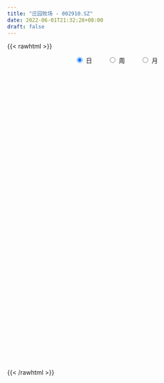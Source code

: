 ```yaml
---
title: "庄园牧场 - 002910.SZ"
date: 2022-06-01T21:32:28+08:00
draft: false
---
```

{{< rawhtml >}}
    <div style="text-align: center">
        <label style="padding: 1rem;"><input style="margin-right: .5rem" type="radio" name="period" value="D" checked onclick="period_change(this)">日</label>
        <label style="padding: 1rem;"><input style="margin-right: .5rem" type="radio" name="period" value="W" onclick="period_change(this)">周</label>
        <label style="padding: 1rem;"><input style="margin-right: .5rem" type="radio" name="period" value="M" onclick="period_change(this)">月</label>
    </div>
    <div id="chart" style="height: 700px;"></div> 
    <script type="text/javascript">
        const D_v = [38041.0,37327.75,35595.81,31593.2,28244.2,28451.12,25767.81,68598.36,44623.3,31389.25,30550.6,36767.31,24520.8,150525.5,170368.78,75779.17,54426.62,38337.32,44141.68,29987.97,58115.32,100731.77,120504.78,166791.04,83381.45,49603.5,92775.17,61422.07,46057.0,80135.83,86948.69,111717.32,87131.24,71401.98,58776.6,68389.81,41845.07,43469.4,74019.67,32421.93,46151.76,32911.2,30762.58,31801.31,47316.56,26805.96,36926.76,34881.87,24875.6,26050.76,23920.06,44851.53,32023.15,24340.39,21337.0,31298.0,36259.65,31699.95,26822.0,29521.4,36611.88,34557.06,18117.2,20644.0,19529.0,22593.0,27613.0,22791.5,24602.5,26924.38,28451.02,33647.2,34922.0,22402.2,31383.0,28730.33,26951.96,32926.33,32457.0,29298.0,24839.4,29282.4,16617.64,72159.05,35961.25,26833.35,32636.06,76691.38,100125.75,57716.75,54930.25,44968.39,79642.07,80688.2,66723.86,75084.09,65387.89,91290.59,66716.11,49308.16,42243.0,37545.81,72826.0,91072.88,63639.67,77914.0,36701.07,109145.72,150496.96,99963.57,68599.24,101334.51,108577.45,64275.11,75921.78,49715.56,55506.11,47620.16,53624.06,73812.09,43434.08,33797.17,50795.01,40184.17,37867.42,34054.67,28101.42,41292.5,29375.0,38975.92,29945.92,33255.0,26189.0,40887.0,27633.4,32041.0,56119.0,45087.19,29573.92,44352.48,30785.93,26392.53,127021.57,143937.7,90869.45,50866.67,60534.47,86512.17,56875.27,43332.05,43364.0,27192.15,44250.0,65633.0,59304.24,50565.9,52037.68,33427.17,49999.78,63241.5,38962.0,47682.0,36716.24,60067.78,39061.5,33309.0,27165.0,25265.0,39941.0,22324.23,26613.0,37114.8,31266.0,24733.0,18729.0,22731.0,27148.53,53801.91,28907.0,22436.78,25269.34,19812.0,30980.0,40761.0,34964.0,53308.78,29130.0,24323.52,58018.0,36260.0,26412.0,23995.0,23120.0,39041.0,52273.74,54593.0,96159.4,152444.05,230434.06,215367.03,180384.34,166422.25,145468.21,210531.78,221230.38,144556.05,97320.92,324072.35,272132.01,207082.66,143773.0,140672.85,108049.5,80872.8,96463.3,73258.0,62983.0,67883.0,67483.85,72866.0,94660.31,108275.5,110636.0,102646.0,88980.35,82095.39,78785.13,66712.43,54011.06,66650.66,67532.88,61546.62,40969.29,50779.16,54053.26,33024.0,37390.0,62139.41,45320.41,43479.41,36189.18,52467.73,103871.0,104109.0,63339.0,39056.0,46926.0,36073.0,67499.44,47581.59]
const D_histogram = [0.0,0.0044544729,0.0089173167,0.0118483981,0.0072761224,0.0045929932,-0.0037830494,0.0051037704,0.0071342631,0.0053764356,0.0013304383,-0.0084015287,-0.0128845039,0.049876887,0.0596632622,0.0547103114,0.0393712477,0.0163349672,-0.0103617922,-0.0245535816,-0.0237385757,0.0438211873,0.0597632009,0.1060767003,0.1082449494,0.095127823,0.0862707258,0.0746205813,0.0374544135,0.0313858207,0.0367716437,0.0464244041,0.0383945888,0.0113315719,-0.0128920435,-0.0181078627,-0.0308404553,-0.0469148657,-0.0998019796,-0.1269033107,-0.1596941594,-0.1627613241,-0.1530355106,-0.1488285328,-0.1587918382,-0.1614682606,-0.1718007084,-0.1605225807,-0.1397537774,-0.1246237044,-0.0963508822,-0.0579120612,-0.0334532542,-0.0246999814,-0.0179096653,0.0038958516,0.0269534653,0.0380576841,0.0454617588,0.0551475539,0.0649982545,0.0481735925,0.038324814,0.0307373805,0.025526798,0.0347589521,0.0473876967,0.0511836516,0.0561157711,0.0562936816,0.0514395849,0.0480359787,0.053906747,0.0536727143,0.0546076613,0.0541872986,0.0515396332,0.055175383,0.0598804013,0.0501944293,0.0459217008,0.0234632014,0.0117898765,0.0253304993,0.0290182921,0.0218038266,0.0259534816,0.0350347323,0.0568619324,0.044560924,0.033748474,0.0364842665,0.056419738,0.0719221068,0.0804784247,0.0802200697,0.0800111438,0.0490293112,0.0379244096,0.0250956205,0.0028671675,-0.0234559187,-0.0317667821,-0.0193453881,-0.0347416029,-0.089661437,-0.1267036132,-0.0813867477,-0.0357785197,0.0038739568,0.0319624158,0.0748700162,0.0984807939,0.0925801074,0.1001893537,0.0901120575,0.0769301838,0.0667853336,0.0748780394,0.0350945461,0.0036847759,-0.0297728261,-0.0499286755,-0.059938667,-0.0661189618,-0.08218773,-0.094490255,-0.1131445401,-0.1300769812,-0.1319825728,-0.1247070937,-0.1302813797,-0.1209843164,-0.125552158,-0.1185011651,-0.1010763652,-0.071450761,-0.0438643978,-0.0303895176,-0.0078894307,0.0012370248,0.0136252602,0.0554572215,0.0834303391,0.0812769745,0.0722939068,0.0650798382,0.0751588032,0.0858043988,0.0800971064,0.0553222958,0.040828809,0.0436569985,0.063476084,0.0748921639,0.0821867886,0.0582486763,0.0458509064,0.0361263945,0.0514792235,0.0458900001,0.0222576945,0.0140315148,-0.0351932855,-0.0525713779,-0.0763993572,-0.0830632931,-0.0899176662,-0.1295123286,-0.1413084497,-0.164734843,-0.1434313969,-0.101263773,-0.0582094088,-0.0250198593,-0.0028870932,-0.0016016936,0.0305874365,0.0420987055,0.0469700436,0.0396590642,0.042236076,0.0539702165,0.0585803797,0.0685610092,0.0486812689,0.0397347505,0.0258940352,0.0428374529,0.0532010426,0.0549469314,0.0472455947,0.0307280716,0.0113951038,0.0014957905,0.0069593111,0.0855673537,0.2133632966,0.188028761,0.1410048442,0.1035899654,0.0822193889,0.0622653071,0.1257897772,0.1103849006,0.0454264215,0.080345727,0.0865081115,0.1022057754,0.0787899345,0.0223337758,-0.035968376,-0.0552750412,-0.0936743853,-0.1520250169,-0.174803032,-0.1679487578,-0.1737687172,-0.1472645432,-0.1321864542,-0.0839158477,-0.0439833968,-0.0329682241,-0.0705744353,-0.1218452923,-0.2259405426,-0.3233499282,-0.3507367985,-0.3600796197,-0.330637078,-0.3032015256,-0.2950018439,-0.2526675872,-0.1956872046,-0.1397260287,-0.0927623749,-0.0479450922,0.000944887,0.0198282044,0.0431195525,0.0589200468,0.0882081395,0.1318717428,0.1302638494,0.1409113545,0.1379393282,0.1358449,0.1296334721,0.1425697468,0.1403391021]
const D_fast = [0.0,0.0055680912,0.0122602641,0.018153445,0.0154002,0.0138653191,0.0045435141,0.0147062765,0.018520335,0.0181066164,0.0143932287,0.0025608796,-0.0051432217,0.070087391,0.0947895817,0.1035142088,0.098017957,0.0790654183,0.0497782109,0.029448026,0.024328388,0.1028434478,0.1337262616,0.2065589362,0.2357884226,0.2464532519,0.2591638361,0.266168837,0.2383662726,0.240144135,0.254722869,0.2759817304,0.2775505622,0.2533204383,0.225873812,0.2161310271,0.1956883208,0.1678851939,0.0900475851,0.0312204263,-0.0414939623,-0.085251458,-0.1137845221,-0.1467846774,-0.1964459425,-0.2394894299,-0.2927720548,-0.3216245723,-0.3357942133,-0.3518200664,-0.3476349648,-0.3236741591,-0.3075786657,-0.3050003883,-0.3026874885,-0.2799080087,-0.2501120287,-0.2294933888,-0.2107238745,-0.1872511909,-0.1611509266,-0.1659321905,-0.1661997655,-0.1661028539,-0.1649317369,-0.1470098447,-0.122534176,-0.1059423082,-0.0869812459,-0.072729915,-0.0647241155,-0.0561187271,-0.036771272,-0.0235871261,-0.0090002638,0.0041261982,0.0143634411,0.0317930366,0.0514681552,0.0543307905,0.0615384873,0.0449457883,0.0362199325,0.0560931801,0.0670355459,0.0652720371,0.0759100625,0.0937499963,0.1297926794,0.1286319021,0.1262565705,0.1381134296,0.1721538357,0.2056367312,0.2343126553,0.2541093176,0.2739031777,0.2551786729,0.2535548737,0.2469999897,0.2254883286,0.1933012627,0.1770487039,0.1846337508,0.1605521352,0.083216942,0.0144988624,0.039469041,0.0761326391,0.1167536048,0.1528326678,0.2144577722,0.2626887484,0.2799330887,0.3125896734,0.3250403917,0.3310910639,0.3376425471,0.3644547627,0.3334449059,0.3029563297,0.2620555212,0.2294175029,0.2044228447,0.1817128094,0.1450971087,0.10917202,0.0622315999,0.0127799134,-0.0221213214,-0.0460226157,-0.0841672466,-0.1051162624,-0.1410721435,-0.1636464419,-0.1714907333,-0.1597278194,-0.1431075556,-0.1372300548,-0.1167023256,-0.1072666138,-0.0914720635,-0.0357757968,0.0130549056,0.0312207846,0.0403111937,0.0493670846,0.0782357503,0.1103324457,0.1246494299,0.1137051932,0.1094189087,0.1231613478,0.1588494543,0.1889885752,0.2168298971,0.2074539538,0.2065189105,0.2058259972,0.2340486321,0.2399319087,0.2218640267,0.2171457257,0.1591226041,0.1286016672,0.0856738486,0.0582440894,0.0289102997,-0.0430624448,-0.0901856784,-0.1547957824,-0.1693501855,-0.1524985049,-0.1239964929,-0.0970619081,-0.0756509154,-0.0747659392,-0.03492995,-0.0128940045,0.0037198445,0.0063236311,0.0194596619,0.0446863565,0.0639416146,0.0910624964,0.0833530734,0.0843402425,0.0769730361,0.104625817,0.1282896673,0.1437722889,0.147882351,0.1390468458,0.122562654,0.1130372882,0.1202406366,0.2202405177,0.4013772847,0.4230499394,0.4112772336,0.3997598461,0.3989441169,0.3945563619,0.4895282763,0.5017196248,0.4481177511,0.5031234883,0.5309129007,0.5721620085,0.5684436512,0.5175709365,0.4502766907,0.4171512651,0.3553333247,0.2589764389,0.1924976659,0.1573647506,0.1081026118,0.09779065,0.0798221255,0.1071137701,0.1360503718,0.1388234885,0.0835736684,0.0018414884,-0.1587388976,-0.3369857652,-0.4520568352,-0.5514195613,-0.6046362891,-0.6530011182,-0.7185518974,-0.7393845375,-0.731325956,-0.7102962873,-0.6865232273,-0.6536922176,-0.6045660166,-0.5807256481,-0.5466544119,-0.5161239059,-0.4647837783,-0.3881522393,-0.3571941703,-0.3113188267,-0.2798060209,-0.2479392241,-0.2217422839,-0.1731635726,-0.1403094418]
const D_slow = [0.0,0.0011136182,0.0033429474,0.0063050469,0.0081240775,0.0092723258,0.0083265635,0.0096025061,0.0113860719,0.0127301808,0.0130627904,0.0109624082,0.0077412822,0.020210504,0.0351263195,0.0488038974,0.0586467093,0.0627304511,0.0601400031,0.0540016076,0.0480669637,0.0590222605,0.0739630608,0.1004822358,0.1275434732,0.1513254289,0.1728931104,0.1915482557,0.2009118591,0.2087583143,0.2179512252,0.2295573262,0.2391559734,0.2419888664,0.2387658555,0.2342388898,0.226528776,0.2148000596,0.1898495647,0.158123737,0.1182001972,0.0775098661,0.0392509885,0.0020438553,-0.0376541042,-0.0780211694,-0.1209713465,-0.1611019916,-0.196040436,-0.2271963621,-0.2512840826,-0.2657620979,-0.2741254115,-0.2803004068,-0.2847778232,-0.2838038603,-0.277065494,-0.2675510729,-0.2561856332,-0.2423987448,-0.2261491811,-0.214105783,-0.2045245795,-0.1968402344,-0.1904585349,-0.1817687968,-0.1699218727,-0.1571259598,-0.143097017,-0.1290235966,-0.1161637004,-0.1041547057,-0.090678019,-0.0772598404,-0.0636079251,-0.0500611004,-0.0371761921,-0.0233823464,-0.008412246,0.0041363613,0.0156167865,0.0214825868,0.024430056,0.0307626808,0.0380172538,0.0434682105,0.0499565809,0.058715264,0.072930747,0.0840709781,0.0925080966,0.1016291632,0.1157340977,0.1337146244,0.1538342306,0.173889248,0.1938920339,0.2061493617,0.2156304641,0.2219043692,0.2226211611,0.2167571814,0.2088154859,0.2039791389,0.1952937382,0.1728783789,0.1412024756,0.1208557887,0.1119111588,0.112879648,0.1208702519,0.139587756,0.1642079545,0.1873529813,0.2124003198,0.2349283341,0.2541608801,0.2708572135,0.2895767233,0.2983503599,0.2992715538,0.2918283473,0.2793461784,0.2643615117,0.2478317712,0.2272848387,0.203662275,0.1753761399,0.1428568946,0.1098612514,0.078684478,0.0461141331,0.015868054,-0.0155199855,-0.0451452768,-0.0704143681,-0.0882770583,-0.0992431578,-0.1068405372,-0.1088128949,-0.1085036387,-0.1050973236,-0.0912330182,-0.0703754335,-0.0500561899,-0.0319827132,-0.0157127536,0.0030769472,0.0245280469,0.0445523235,0.0583828974,0.0685900997,0.0795043493,0.0953733703,0.1140964113,0.1346431084,0.1492052775,0.1606680041,0.1696996027,0.1825694086,0.1940419086,0.1996063322,0.2031142109,0.1943158896,0.1811730451,0.1620732058,0.1413073825,0.118827966,0.0864498838,0.0511227714,0.0099390606,-0.0259187886,-0.0512347319,-0.0657870841,-0.0720420489,-0.0727638222,-0.0731642456,-0.0655173865,-0.0549927101,-0.0432501992,-0.0333354331,-0.0227764141,-0.00928386,0.0053612349,0.0225014872,0.0346718044,0.0446054921,0.0510790009,0.0617883641,0.0750886247,0.0888253576,0.1006367563,0.1083187742,0.1111675501,0.1115414977,0.1132813255,0.134673164,0.1880139881,0.2350211784,0.2702723894,0.2961698808,0.316724728,0.3322910548,0.3637384991,0.3913347242,0.4026913296,0.4227777613,0.4444047892,0.4699562331,0.4896537167,0.4952371607,0.4862450667,0.4724263064,0.44900771,0.4110014558,0.3673006978,0.3253135084,0.2818713291,0.2450551933,0.2120085797,0.1910296178,0.1800337686,0.1717917126,0.1541481037,0.1236867807,0.067201645,-0.013635837,-0.1013200367,-0.1913399416,-0.2739992111,-0.3497995925,-0.4235500535,-0.4867169503,-0.5356387514,-0.5705702586,-0.5937608523,-0.6057471254,-0.6055109036,-0.6005538525,-0.5897739644,-0.5750439527,-0.5529919178,-0.5200239821,-0.4874580197,-0.4522301811,-0.4177453491,-0.3837841241,-0.3513757561,-0.3157333194,-0.2806485438]
const D_data = [['2021-05-21', 10.1599, 10.2498, 10.0901, 10.4194],['2021-05-24', 10.1799, 10.3196, 10.1799, 10.3995],['2021-05-25', 10.3595, 10.3496, 10.2398, 10.4294],['2021-05-26', 10.2997, 10.3595, 10.2897, 10.4194],['2021-05-27', 10.2797, 10.2697, 10.2398, 10.3695],['2021-05-28', 10.2498, 10.2797, 10.1599, 10.3496],['2021-05-31', 10.2797, 10.1799, 10.11, 10.2797],['2021-06-01', 10.4194, 10.3995, 10.2997, 10.7588],['2021-06-02', 10.3396, 10.3496, 10.2997, 10.619],['2021-06-03', 10.2997, 10.3096, 10.2797, 10.4893],['2021-06-04', 10.3096, 10.2697, 10.2298, 10.4593],['2021-06-07', 10.2697, 10.1599, 10.0302, 10.3096],['2021-06-08', 10.14, 10.1799, 10.0601, 10.2597],['2021-06-09', 10.1899, 11.1979, 10.0901, 11.1979],['2021-06-10', 10.9783, 10.7787, 10.659, 11.148],['2021-06-11', 10.8087, 10.659, 10.629, 10.8785],['2021-06-15', 10.639, 10.5192, 10.4094, 10.6689],['2021-06-16', 10.5292, 10.3496, 10.2997, 10.5891],['2021-06-17', 10.2997, 10.1799, 10.0901, 10.4194],['2021-06-18', 10.14, 10.2198, 10.0202, 10.2398],['2021-06-21', 10.2298, 10.3595, 10.2298, 10.5492],['2021-06-22', 10.4693, 11.3975, 10.4294, 11.3975],['2021-06-23', 11.3576, 11.0282, 10.8985, 11.3576],['2021-06-24', 10.9284, 11.657, 10.8486, 11.9564],['2021-06-25', 11.3276, 11.3376, 11.158, 11.5073],['2021-06-28', 11.3376, 11.2179, 10.9983, 11.3376],['2021-06-29', 11.2578, 11.3077, 11.148, 11.9364],['2021-06-30', 11.3875, 11.3077, 11.128, 11.5771],['2021-07-01', 11.3576, 10.9284, 10.8785, 11.3576],['2021-07-02', 10.9983, 11.2578, 10.8785, 11.5272],['2021-07-05', 11.128, 11.4574, 11.1081, 11.6071],['2021-07-06', 11.4274, 11.6171, 11.0781, 11.8167],['2021-07-07', 11.3576, 11.4674, 11.2678, 11.8466],['2021-07-08', 11.3775, 11.1879, 11.0282, 11.3775],['2021-07-09', 11.1779, 11.118, 10.8685, 11.1979],['2021-07-12', 11.2478, 11.2977, 11.148, 11.5272],['2021-07-13', 11.2179, 11.168, 11.0582, 11.2877],['2021-07-14', 11.158, 11.0482, 10.9284, 11.158],['2021-07-15', 10.9085, 10.3695, 10.3196, 10.9085],['2021-07-16', 10.2897, 10.4094, 10.2098, 10.4693],['2021-07-19', 10.4294, 10.0801, 10.0302, 10.4593],['2021-07-20', 10.0801, 10.2398, 9.9603, 10.2398],['2021-07-21', 10.3196, 10.2997, 10.2098, 10.4194],['2021-07-22', 10.2398, 10.15, 10.11, 10.2797],['2021-07-23', 10.15, 9.8306, 9.7907, 10.2498],['2021-07-26', 9.8206, 9.7507, 9.6909, 9.9005],['2021-07-27', 9.7707, 9.4713, 9.4314, 9.8306],['2021-07-28', 9.4813, 9.5911, 9.2817, 9.7308],['2021-07-29', 9.5911, 9.6509, 9.5711, 9.7208],['2021-07-30', 9.6609, 9.5412, 9.4014, 9.6909],['2021-08-02', 9.4913, 9.7008, 9.4314, 9.7208],['2021-08-03', 9.6509, 9.9104, 9.631, 9.9504],['2021-08-04', 9.8406, 9.8306, 9.7707, 9.9304],['2021-08-05', 9.8106, 9.6609, 9.6609, 9.8206],['2021-08-06', 9.6509, 9.621, 9.4913, 9.6609],['2021-08-09', 9.611, 9.8406, 9.5811, 9.9005],['2021-08-10', 9.8406, 9.9504, 9.7408, 10.0202],['2021-08-11', 9.8605, 9.8805, 9.8506, 10.0302],['2021-08-12', 9.9005, 9.8805, 9.8406, 9.9504],['2021-08-13', 9.9304, 9.9603, 9.8206, 9.9803],['2021-08-16', 9.9603, 10.0302, 9.9304, 10.1799],['2021-08-17', 10.0402, 9.6909, 9.6509, 10.0402],['2021-08-18', 9.6709, 9.7108, 9.6509, 9.7807],['2021-08-19', 9.7108, 9.6909, 9.621, 9.7707],['2021-08-20', 9.7008, 9.6809, 9.5112, 9.7208],['2021-08-23', 9.7008, 9.8705, 9.631, 9.9104],['2021-08-24', 9.8705, 9.9803, 9.8306, 10.0003],['2021-08-25', 9.9803, 9.9304, 9.8905, 10.0302],['2021-08-26', 9.95, 9.99, 9.88, 10.07],['2021-08-27', 9.99, 9.97, 9.85, 10.03],['2021-08-30', 9.99, 9.92, 9.87, 10.05],['2021-08-31', 9.92, 9.94, 9.75, 10.15],['2021-09-01', 9.9, 10.09, 9.86, 10.14],['2021-09-02', 10.11, 10.06, 9.98, 10.11],['2021-09-03', 10.06, 10.11, 10.04, 10.16],['2021-09-06', 10.17, 10.13, 10.09, 10.19],['2021-09-07', 10.12, 10.13, 10.08, 10.17],['2021-09-08', 10.15, 10.25, 10.15, 10.28],['2021-09-09', 10.26, 10.33, 10.18, 10.35],['2021-09-10', 10.31, 10.18, 10.16, 10.43],['2021-09-13', 10.18, 10.25, 10.05, 10.26],['2021-09-14', 10.22, 9.98, 9.95, 10.27],['2021-09-15', 9.97, 10.04, 9.91, 10.13],['2021-09-16', 10.08, 10.38, 10.08, 10.48],['2021-09-17', 10.4, 10.33, 10.22, 10.41],['2021-09-22', 10.21, 10.21, 10.1, 10.29],['2021-09-23', 10.28, 10.37, 10.21, 10.38],['2021-09-24', 10.37, 10.5, 10.26, 10.68],['2021-09-27', 10.4, 10.79, 10.33, 10.92],['2021-09-28', 10.6, 10.44, 10.39, 10.65],['2021-09-29', 10.35, 10.44, 10.34, 10.72],['2021-09-30', 10.44, 10.63, 10.38, 10.8],['2021-10-08', 10.65, 10.96, 10.5, 11.15],['2021-10-11', 11.05, 11.07, 10.87, 11.28],['2021-10-12', 11.0, 11.13, 10.88, 11.2],['2021-10-13', 11.13, 11.13, 10.8, 11.5],['2021-10-14', 10.96, 11.22, 10.85, 11.28],['2021-10-15', 11.2, 10.83, 10.76, 11.47],['2021-10-18', 10.87, 11.03, 10.59, 11.04],['2021-10-19', 11.12, 11.0, 10.78, 11.18],['2021-10-20', 10.99, 10.83, 10.76, 11.08],['2021-10-21', 10.88, 10.67, 10.61, 10.9],['2021-10-22', 10.75, 10.81, 10.74, 11.4],['2021-10-25', 10.8, 11.09, 10.8, 11.58],['2021-10-26', 10.94, 10.74, 10.71, 11.11],['2021-10-27', 10.63, 10.03, 9.96, 10.7],['2021-10-28', 9.95, 9.94, 9.8, 10.08],['2021-10-29', 10.0, 10.93, 9.94, 10.93],['2021-11-01', 11.03, 11.15, 10.73, 11.42],['2021-11-02', 11.21, 11.31, 11.04, 11.46],['2021-11-03', 11.32, 11.38, 11.11, 11.55],['2021-11-04', 11.5, 11.82, 11.27, 11.95],['2021-11-05', 11.65, 11.85, 11.57, 12.36],['2021-11-08', 11.62, 11.63, 11.47, 11.82],['2021-11-09', 11.58, 11.91, 11.46, 12.05],['2021-11-10', 11.89, 11.79, 11.63, 12.02],['2021-11-11', 11.82, 11.79, 11.7, 12.13],['2021-11-12', 11.79, 11.86, 11.68, 12.07],['2021-11-15', 11.94, 12.18, 11.81, 12.24],['2021-11-16', 12.07, 11.58, 11.54, 12.12],['2021-11-17', 11.79, 11.55, 11.39, 11.79],['2021-11-18', 11.52, 11.38, 11.37, 11.62],['2021-11-19', 11.37, 11.41, 11.09, 11.54],['2021-11-22', 11.41, 11.45, 11.14, 11.51],['2021-11-23', 11.43, 11.44, 11.26, 11.56],['2021-11-24', 11.43, 11.23, 11.15, 11.5],['2021-11-25', 11.22, 11.16, 11.15, 11.35],['2021-11-26', 11.15, 10.94, 10.93, 11.19],['2021-11-29', 10.9, 10.79, 10.74, 10.95],['2021-11-30', 10.81, 10.84, 10.72, 10.96],['2021-12-01', 10.81, 10.88, 10.74, 10.9],['2021-12-02', 10.84, 10.63, 10.63, 10.91],['2021-12-03', 10.64, 10.73, 10.63, 10.8],['2021-12-06', 10.67, 10.47, 10.45, 10.75],['2021-12-07', 10.5, 10.52, 10.38, 10.61],['2021-12-08', 10.54, 10.62, 10.44, 10.66],['2021-12-09', 10.62, 10.82, 10.6, 10.93],['2021-12-10', 10.82, 10.89, 10.75, 11.07],['2021-12-13', 10.88, 10.78, 10.74, 10.94],['2021-12-14', 10.72, 10.96, 10.52, 10.97],['2021-12-15', 11.0, 10.86, 10.81, 11.0],['2021-12-16', 10.81, 10.95, 10.77, 10.95],['2021-12-17', 10.96, 11.48, 10.83, 11.83],['2021-12-20', 11.44, 11.54, 11.4, 12.63],['2021-12-21', 11.32, 11.29, 11.05, 11.4],['2021-12-22', 11.37, 11.23, 11.1, 11.42],['2021-12-23', 11.36, 11.26, 11.23, 11.57],['2021-12-24', 11.25, 11.54, 11.12, 11.64],['2021-12-27', 11.51, 11.67, 11.36, 11.68],['2021-12-28', 11.57, 11.55, 11.43, 11.68],['2021-12-29', 11.5, 11.29, 11.25, 11.55],['2021-12-30', 11.36, 11.36, 11.29, 11.45],['2021-12-31', 11.36, 11.59, 11.3, 11.59],['2022-01-04', 11.5, 11.92, 11.46, 11.92],['2022-01-05', 11.9, 11.97, 11.72, 12.1],['2022-01-06', 11.9, 12.05, 11.84, 12.1],['2022-01-07', 12.0, 11.69, 11.63, 12.05],['2022-01-10', 11.64, 11.8, 11.56, 11.89],['2022-01-11', 11.84, 11.83, 11.76, 12.2],['2022-01-12', 11.93, 12.22, 11.8, 12.3],['2022-01-13', 12.22, 12.05, 12.0, 12.28],['2022-01-14', 12.05, 11.8, 11.76, 12.25],['2022-01-17', 11.75, 11.95, 11.66, 12.0],['2022-01-18', 11.9, 11.3, 11.23, 11.93],['2022-01-19', 11.28, 11.51, 11.22, 11.7],['2022-01-20', 11.57, 11.29, 11.25, 11.62],['2022-01-21', 11.29, 11.38, 11.18, 11.47],['2022-01-24', 11.3, 11.29, 11.18, 11.5],['2022-01-25', 11.24, 10.68, 10.68, 11.27],['2022-01-26', 10.78, 10.79, 10.6, 11.11],['2022-01-27', 10.82, 10.43, 10.38, 10.85],['2022-01-28', 10.55, 10.86, 10.51, 11.02],['2022-02-07', 11.03, 11.19, 10.82, 11.24],['2022-02-08', 11.17, 11.36, 11.08, 11.43],['2022-02-09', 11.35, 11.4, 11.28, 11.46],['2022-02-10', 11.39, 11.39, 11.27, 11.48],['2022-02-11', 11.36, 11.18, 11.08, 11.36],['2022-02-14', 11.17, 11.66, 11.13, 11.75],['2022-02-15', 11.61, 11.54, 11.41, 11.74],['2022-02-16', 11.51, 11.53, 11.41, 11.55],['2022-02-17', 11.56, 11.4, 11.35, 11.64],['2022-02-18', 11.45, 11.54, 11.35, 11.55],['2022-02-21', 11.66, 11.73, 11.39, 11.73],['2022-02-22', 11.78, 11.73, 11.56, 11.95],['2022-02-23', 11.87, 11.89, 11.72, 11.99],['2022-02-24', 11.88, 11.54, 11.38, 11.97],['2022-02-25', 11.68, 11.64, 11.6, 11.85],['2022-02-28', 11.69, 11.55, 11.38, 11.69],['2022-03-01', 11.54, 11.98, 11.52, 12.05],['2022-03-02', 12.03, 12.02, 11.91, 12.09],['2022-03-03', 12.05, 12.0, 11.86, 12.1],['2022-03-04', 11.94, 11.92, 11.8, 11.98],['2022-03-07', 11.94, 11.79, 11.73, 11.98],['2022-03-08', 11.75, 11.69, 11.53, 11.92],['2022-03-09', 11.72, 11.75, 11.3, 12.02],['2022-03-10', 11.95, 11.95, 11.85, 12.13],['2022-03-11', 11.96, 13.15, 11.81, 13.15],['2022-03-14', 13.95, 14.47, 13.79, 14.47],['2022-03-15', 14.0, 13.02, 13.02, 14.0],['2022-03-16', 12.32, 12.72, 12.11, 12.83],['2022-03-17', 12.51, 12.75, 12.41, 12.96],['2022-03-18', 12.63, 12.91, 12.45, 13.08],['2022-03-21', 13.13, 12.92, 12.78, 13.39],['2022-03-22', 12.8, 14.21, 12.75, 14.21],['2022-03-23', 14.2, 13.5, 13.27, 14.2],['2022-03-24', 13.19, 12.78, 12.76, 13.32],['2022-03-25', 12.79, 14.06, 12.78, 14.06],['2022-03-28', 14.7, 13.94, 13.92, 15.47],['2022-03-29', 13.94, 14.26, 13.94, 15.12],['2022-03-30', 13.88, 13.89, 13.46, 14.57],['2022-03-31', 13.8, 13.37, 13.31, 13.93],['2022-04-01', 13.35, 13.1, 12.87, 13.84],['2022-04-06', 12.96, 13.41, 12.93, 13.57],['2022-04-07', 13.34, 13.02, 12.98, 13.67],['2022-04-08', 12.72, 12.47, 12.28, 12.97],['2022-04-11', 12.18, 12.62, 12.18, 12.72],['2022-04-12', 12.44, 12.86, 12.25, 12.92],['2022-04-13', 12.79, 12.61, 12.51, 13.26],['2022-04-14', 12.49, 12.98, 12.48, 13.07],['2022-04-15', 13.0, 12.87, 12.74, 13.31],['2022-04-18', 12.75, 13.4, 12.62, 13.57],['2022-04-19', 13.21, 13.51, 13.01, 13.6],['2022-04-20', 13.45, 13.28, 12.84, 13.52],['2022-04-21', 13.12, 12.58, 12.52, 13.32],['2022-04-22', 12.52, 12.11, 11.94, 12.7],['2022-04-25', 11.93, 10.9, 10.9, 12.01],['2022-04-26', 10.8, 10.22, 9.81, 11.2],['2022-04-27', 10.21, 10.48, 9.95, 10.54],['2022-04-28', 10.5, 10.3, 10.07, 10.58],['2022-04-29', 10.4, 10.53, 10.25, 10.6],['2022-05-05', 10.39, 10.36, 10.1, 10.55],['2022-05-06', 10.2, 9.92, 9.86, 10.2],['2022-05-09', 9.95, 10.2, 9.9, 10.22],['2022-05-10', 10.1, 10.4, 9.98, 10.48],['2022-05-11', 10.43, 10.48, 10.33, 10.73],['2022-05-12', 10.39, 10.47, 10.34, 10.62],['2022-05-13', 10.52, 10.55, 10.41, 10.61],['2022-05-16', 10.61, 10.75, 10.57, 10.78],['2022-05-17', 10.76, 10.48, 10.38, 10.8],['2022-05-18', 10.5, 10.59, 10.46, 10.74],['2022-05-19', 10.45, 10.56, 10.35, 10.59],['2022-05-20', 10.58, 10.83, 10.58, 10.93],['2022-05-23', 10.83, 11.22, 10.75, 11.77],['2022-05-24', 11.05, 10.8, 10.71, 11.62],['2022-05-25', 10.73, 11.02, 10.7, 11.16],['2022-05-26', 11.04, 10.92, 10.81, 11.09],['2022-05-27', 10.97, 10.97, 10.88, 11.13],['2022-05-30', 10.93, 10.95, 10.85, 11.12],['2022-05-31', 10.95, 11.27, 10.81, 11.43],['2022-06-01', 11.35, 11.18, 11.12, 11.44]]
const W_v = [388.57,2856.31,334915.51,1046551.54,641936.72,455867.71,354416.05,345335.39,996772.3899999999,455618.16,898333.9400000001,761367.0700000001,649006.27,381495.5,286277.61,84492.73,103507.91,235966.97,336514.68,275766.44,557386.27,835452.9000000001,584525.08,555521.23,422938.51,224691.53,155465.89,267214.91,450258.75,984193.04,986829.38,486277.49,676969.15,289213.88,359911.0600000001,403326.35,397261.95,591713.11,502770.85,691439.3700000001,384727.0,264313.71,253276.25,185055.35,220530.3,138598.24,131019.72,96912.96,148984.09,135177.31,230141.62,202048.36,221629.32,292319.08,302334.34,253989.4,277320.21,138936.82,79300.58,149532.5,50811.76,167017.39,153598.76,217251.42,126890.36,152246.76,425648.08,369601.8,522718.94,355670.4399999999,346284.42,539903.11,424636.22,234335.16,167517.57,629670.78,192620.5,1090073.9399999999,895104.8700000001,553147.46,352767.96,255526.0,392053.13,293587.86,362860.07,434120.48,195944.66,175445.99,119200.04,143759.26,261779.54,508481.98,470802.03,227452.66,164228.52,171929.0,320880.35,183426.22,21515.0,82667.0,134476.23,120705.76,200486.29,122317.76,92278.76,90568.72,44084.76,53832.76,57045.0,88736.63,68727.39,123874.06,161713.77,99096.31,67109.88,126348.42,128617.67,169330.95,174628.42,225723.57,149489.0,143698.76,787446.62,988936.25,641441.3300000001,380322.51,365842.02,169458.15,114299.59,213820.18,384192.6900000001,585389.9300000001,333718.62,155312.18,131383.92,69052.6,158032.22,348914.45,322674.95,252778.49,752175.95,753996.08,386392.49,523907.95,529438.35,605448.4299999999,343181.55,176169.07,138510.96,67778.77,23908.98,112320.49,276603.91,156876.74,100289.98,188227.28,139404.7,109756.14,87141.18,269655.53,387952.82,395660.62,147055.7,613617.13,537936.2,454058.6,543403.66,213094.17,105381.79,106991.93,214317.38,153607.62,140361.0,108929.43,175563.29,115381.33,123609.4,321242.22,263261.89,153904.54,84913.92,264505.65,188489.72,161212.08,200929.32,457961.56,166893.59,529524.36,329993.57,415975.83,260145.88,188943.41,149540.95,146472.13,155601.0,129459.14,124524.38,150805.42,150363.62,178859.74,136160.79,257741.14,79642.07,379174.63,268639.08,378473.34,528971.73,293038.72,255462.41,181500.18,157740.84,201767.59,258126.43,432720.46,215013.47,227540.82,233312.45,196319.52,151258.03,124607.53,150227.03,189143.78,169008.52,265187.14,945051.73,819107.34,1087732.8700000001,285385.6,344473.85,505198.16,348254.67,129079.5,216215.71,239596.14,357301.0,151154.03]
const W_histogram = [0.0,0.5482703134,1.3403976038,1.2228536541,1.0270570916,0.6756985811,0.3820467635,0.1202228332,0.1363804336,0.1583666737,0.3019529725,0.4418669711,0.4567061629,0.1291435781,-0.3156723233,-0.5854833792,-0.6314132494,-0.6620644272,-0.5354062445,-0.5670743474,-0.2964014538,-0.1722814972,0.1349146185,0.2480802351,0.1180766741,-0.0483984964,-0.0836471487,-0.1144685448,-0.0098504969,0.5168591352,0.3745764139,0.2773066361,0.0756559074,-0.2187429711,-0.2786999669,-0.3042491483,-0.2898556987,-0.1939337481,-0.0892203065,-0.1156893807,-0.2289329592,-0.4648948361,-0.5814564032,-0.6479150468,-0.6483598607,-0.7080995037,-0.7037661362,-0.7001498593,-0.8292748346,-0.8771678898,-0.8317989823,-0.7536848808,-0.6801301208,-0.5278632201,-0.4194364033,-0.2921295944,-0.2018824532,-0.1612088969,-0.1287765229,-0.1136375808,-0.0777083296,-0.0096435328,0.0441165989,0.0784233231,0.0386478479,0.0957028757,0.1648276924,0.2520304427,0.3599177244,0.3923135436,0.4693909138,0.5769386113,0.6077081989,0.552671772,0.4965589052,0.4787931977,0.4603074601,0.5699339875,0.5882208654,0.2896648425,0.124714121,-0.0313764059,-0.099248102,-0.0916406515,-0.098721669,-0.0690066607,-0.1052826073,-0.1271783445,-0.1506017448,-0.1614329341,-0.1356879219,-0.0949949713,-0.0510169149,-0.0498693411,-0.0082625254,0.0324307799,0.0919147584,0.0615119877,0.0295176404,0.0266876664,0.0327032864,0.0381679681,0.0372021912,0.0245583165,-0.0112951903,-0.0420239632,-0.0576870095,-0.0470895158,-0.0388856502,-0.0210937528,0.0005467803,0.0456660502,0.0865415442,0.0887979699,0.0506629663,-0.0331135209,-0.0839259858,-0.0579345333,-0.0795610673,-0.01996498,-0.0286422243,-0.001549092,0.0782584803,0.153763462,0.1829259014,0.1030598254,0.0469982352,-0.0059065414,-0.0280337907,-0.0245729361,-0.0013894563,0.0608510979,0.0629752113,0.0360416584,0.0334576711,0.0170172839,0.0396592936,0.0728331178,0.0796174673,0.0705878838,0.1325350774,0.177683851,0.2057284168,0.256008856,0.2923032124,0.2930884038,0.1925654056,0.1193630032,0.0133452301,-0.0624921747,-0.091089115,-0.0890081147,-0.0835338863,-0.0951300526,-0.0974938923,-0.0606035962,-0.0384875129,-0.0470866227,-0.0329744206,-0.0148453422,0.039276255,-0.0825067186,-0.1659321805,0.0080815221,-0.1006941232,-0.1094641542,-0.1198033731,-0.1717159738,-0.1860613362,-0.1444773649,-0.1295623102,-0.1159205,-0.1137193357,-0.100076314,-0.0778407052,-0.0684001204,-0.0392958661,0.0217122222,0.0472473899,0.0675713681,0.1025166568,0.1369217794,0.1510356535,0.1564399023,0.153198944,0.1698424557,0.1448166477,0.1940192477,0.2102972509,0.2007770652,0.1388290394,0.0552347905,-0.0192018025,-0.0603912187,-0.0618844037,-0.0777614264,-0.0653640842,-0.0452610427,-0.0257461303,-0.0024587559,0.0232543191,0.0465341466,0.0797259666,0.0878526246,0.0866626208,0.0884324473,0.1428172363,0.1689295406,0.1462111992,0.0924680898,0.0384783986,0.0106892191,0.028196,0.0392880508,0.0450502873,0.050258038,0.0553688772,0.0262014969,-0.02936329,-0.0448868994,-0.0318446885,-0.0181016811,0.0068885776,0.0982294452,0.1323334991,0.217179774,0.194232241,0.1255417194,0.0972273082,0.0214540583,-0.1324726958,-0.2651103914,-0.2977132872,-0.2875648442,-0.2594317429,-0.2164424561]
const W_fast = [0.0,0.6853378917,1.8125645831,2.0007340469,2.0617017573,1.8792678921,1.6811277654,1.4493595434,1.4996122522,1.5611901607,1.7802647027,2.030645444,2.1596611765,1.8643844862,1.340650504,0.9244686034,0.7206854208,0.5245181361,0.5173247578,0.3438880681,0.5404605981,0.6215101804,0.9624349508,1.1376206262,1.0371362336,0.8585614391,0.8024009996,0.7429624673,0.845117891,1.5010423069,1.452403689,1.4244605703,1.2417238184,0.8926391972,0.7630072096,0.6613957412,0.6033252661,0.6507637797,0.7331721447,0.6777807253,0.507303907,0.155118321,-0.1068073468,-0.3352447522,-0.4977795312,-0.7345440501,-0.9061522168,-1.0775734047,-1.4140170886,-1.6812021163,-1.8437829543,-1.954090073,-2.0505678432,-2.0302667475,-2.0266990316,-1.9724246213,-1.9326480934,-1.9322767613,-1.9320385181,-1.9453089712,-1.9288068023,-1.8631528888,-1.7983636074,-1.7444510523,-1.7745645656,-1.6935838188,-1.5832520791,-1.433041718,-1.2351750053,-1.1047008001,-0.9102757015,-0.6584933512,-0.4757967138,-0.3926651978,-0.3246383382,-0.2227057464,-0.1261146189,0.1259954054,0.2913374996,0.0651976873,-0.0685745039,-0.2325091323,-0.3251928539,-0.3404955662,-0.372257001,-0.3597936579,-0.4223902563,-0.4760805797,-0.5371544162,-0.5883438389,-0.5965208073,-0.5795765995,-0.5483527718,-0.5596725333,-0.5201313489,-0.4713303486,-0.3888676806,-0.4038924543,-0.4285073915,-0.4246654489,-0.4104740073,-0.3954673336,-0.3871325627,-0.3936368582,-0.4323141626,-0.4735489263,-0.5036337249,-0.5048086102,-0.5063261572,-0.4938076979,-0.4720304697,-0.4154946873,-0.3529838072,-0.3285278891,-0.3539971511,-0.4460520185,-0.5178459799,-0.5063381607,-0.5478549615,-0.4932501193,-0.5090879196,-0.4823820604,-0.383009868,-0.2690640207,-0.194170106,-0.2482712257,-0.2925832571,-0.3469646691,-0.376100366,-0.3787827454,-0.3559466297,-0.278493301,-0.2606253849,-0.2785485231,-0.2727680926,-0.2849541589,-0.2523973258,-0.2010152221,-0.1743265058,-0.1657091184,-0.0706281553,0.018941581,0.098418251,0.2127009041,0.3220710636,0.396128356,0.3437467092,0.3003850576,0.197703592,0.1062431436,0.0548739245,0.0347028962,0.0192936529,-0.0160850266,-0.0428223392,-0.0210829422,-0.0085887372,-0.0289595026,-0.0230909057,-0.0086731628,0.0552674981,-0.0871421551,-0.2120506622,-0.036016579,-0.1699657551,-0.2061018247,-0.2463918869,-0.341233481,-0.4020941775,-0.3966295474,-0.4141050703,-0.4294433851,-0.4556720547,-0.4670481115,-0.4642726789,-0.4719321243,-0.4526518365,-0.3862156927,-0.3488686775,-0.3116518573,-0.2510774044,-0.1824418369,-0.1305690495,-0.0860548251,-0.0509960473,0.0081080782,0.0192864321,0.1169938441,0.1858461601,0.2265202406,0.1992794747,0.1294939234,0.0502568797,-0.0060303411,-0.022994627,-0.0583120063,-0.0622556852,-0.0534679044,-0.0403895245,-0.0177168391,0.0138098157,0.0487231798,0.1018464915,0.1319363056,0.1524119571,0.1762898953,0.2663789934,0.3347236829,0.3485581412,0.3179320542,0.2735619627,0.248445088,0.2730008689,0.2939149324,0.3109397407,0.3287120009,0.3476650594,0.3250480533,0.262142444,0.2353971096,0.2404781484,0.2496957355,0.2764081387,0.3923063675,0.4594937962,0.5986350147,0.6242455418,0.5869404501,0.582932866,0.5125231307,0.3254782026,0.1265629091,0.0195316916,-0.0422110764,-0.0789359109,-0.0900572381]
const W_slow = [0.0,0.1370675783,0.4721669793,0.7778803928,1.0346446657,1.203569311,1.2990810019,1.3291367102,1.3632318186,1.402823487,1.4783117301,1.5887784729,1.7029550136,1.7352409081,1.6563228273,1.5099519825,1.3520986702,1.1865825634,1.0527310022,0.9109624154,0.836862052,0.7937916776,0.8275203323,0.8895403911,0.9190595596,0.9069599355,0.8860481483,0.8574310121,0.8549683879,0.9841831717,1.0778272752,1.1471539342,1.166067911,1.1113821683,1.0417071765,0.9656448895,0.8931809648,0.8446975278,0.8223924512,0.793470106,0.7362368662,0.6200131572,0.4746490564,0.3126702947,0.1505803295,-0.0264445464,-0.2023860805,-0.3774235453,-0.584742254,-0.8040342265,-1.011983972,-1.2004051922,-1.3704377224,-1.5024035274,-1.6072626283,-1.6802950269,-1.7307656402,-1.7710678644,-1.8032619951,-1.8316713904,-1.8510984727,-1.8535093559,-1.8424802062,-1.8228743754,-1.8132124135,-1.7892866945,-1.7480797715,-1.6850721608,-1.5950927297,-1.4970143438,-1.3796666153,-1.2354319625,-1.0835049128,-0.9453369698,-0.8211972435,-0.701498944,-0.586422079,-0.4439385821,-0.2968833658,-0.2244671552,-0.1932886249,-0.2011327264,-0.2259447519,-0.2488549148,-0.273535332,-0.2907869972,-0.317107649,-0.3489022351,-0.3865526714,-0.4269109049,-0.4608328854,-0.4845816282,-0.4973358569,-0.5098031922,-0.5118688235,-0.5037611285,-0.4807824389,-0.465404442,-0.4580250319,-0.4513531153,-0.4431772937,-0.4336353017,-0.4243347539,-0.4181951747,-0.4210189723,-0.4315249631,-0.4459467155,-0.4577190944,-0.467440507,-0.4727139452,-0.4725772501,-0.4611607375,-0.4395253515,-0.417325859,-0.4046601174,-0.4129384976,-0.4339199941,-0.4484036274,-0.4682938942,-0.4732851393,-0.4804456953,-0.4808329683,-0.4612683483,-0.4228274828,-0.3770960074,-0.3513310511,-0.3395814923,-0.3410581276,-0.3480665753,-0.3542098093,-0.3545571734,-0.3393443989,-0.3236005961,-0.3145901815,-0.3062257637,-0.3019714428,-0.2920566194,-0.2738483399,-0.2539439731,-0.2362970022,-0.2031632328,-0.15874227,-0.1073101658,-0.0433079518,0.0297678513,0.1030399522,0.1511813036,0.1810220544,0.1843583619,0.1687353182,0.1459630395,0.1237110108,0.1028275392,0.0790450261,0.054671553,0.039520654,0.0298987757,0.0181271201,0.0098835149,0.0061721794,0.0159912431,-0.0046354365,-0.0461184817,-0.0440981011,-0.0692716319,-0.0966376705,-0.1265885138,-0.1695175072,-0.2160328413,-0.2521521825,-0.2845427601,-0.3135228851,-0.341952719,-0.3669717975,-0.3864319738,-0.4035320039,-0.4133559704,-0.4079279149,-0.3961160674,-0.3792232254,-0.3535940612,-0.3193636163,-0.2816047029,-0.2424947274,-0.2041949914,-0.1617343774,-0.1255302155,-0.0770254036,-0.0244510909,0.0257431754,0.0604504353,0.0742591329,0.0694586823,0.0543608776,0.0388897767,0.0194494201,0.003108399,-0.0082068617,-0.0146433942,-0.0152580832,-0.0094445034,0.0021890332,0.0221205249,0.044083681,0.0657493362,0.087857448,0.1235617571,0.1657941423,0.2023469421,0.2254639645,0.2350835641,0.2377558689,0.2448048689,0.2546268816,0.2658894534,0.2784539629,0.2922961822,0.2988465564,0.2915057339,0.2802840091,0.272322837,0.2677974167,0.2695195611,0.2940769224,0.3271602971,0.3814552407,0.4300133009,0.4613987307,0.4857055578,0.4910690724,0.4579508984,0.3916733006,0.3172449788,0.2453537677,0.180495832,0.126385218]
const W_data = [['2017-11-03', 8.8177, 14.0788, 8.8177, 14.0788],['2017-11-10', 15.4877, 22.67, 15.4877, 22.67],['2017-11-17', 24.936, 30.1675, 24.936, 30.1675],['2017-11-24', 29.33, 21.7143, 21.4778, 33.1823],['2017-12-01', 21.7931, 20.9163, 20.5123, 23.1527],['2017-12-08', 20.1773, 18.3251, 17.4581, 20.3448],['2017-12-15', 18.1773, 17.9015, 16.9655, 18.601],['2017-12-22', 17.8128, 17.1823, 16.4631, 18.5714],['2017-12-29', 16.8966, 20.2956, 16.8276, 22.7094],['2018-01-05', 20.4631, 20.7882, 19.4286, 21.4483],['2018-01-12', 20.3153, 23.1527, 20.1576, 24.8867],['2018-01-19', 22.532, 24.3941, 20.9852, 25.4877],['2018-01-26', 23.6946, 23.8424, 21.9507, 25.6059],['2018-02-02', 23.6453, 19.1823, 18.2463, 24.2956],['2018-02-09', 18.7192, 15.7833, 15.7833, 20.0985],['2018-02-14', 16.1675, 15.9015, 15.7931, 16.5419],['2018-02-23', 16.0788, 17.5665, 16.0788, 18.0296],['2018-03-02', 17.8325, 17.2118, 17.1626, 18.6798],['2018-03-09', 17.202, 19.1232, 17.1527, 19.5862],['2018-03-16', 19.1133, 17.0936, 16.7488, 19.4089],['2018-03-23', 17.5074, 21.3103, 17.1034, 21.3103],['2018-03-30', 21.6749, 20.4729, 19.3202, 24.2365],['2018-04-04', 20.9852, 24.0394, 20.6897, 24.8571],['2018-04-13', 24.1281, 23.0246, 22.4631, 25.4581],['2018-04-20', 22.7586, 20.2069, 19.1133, 22.9557],['2018-04-27', 19.5074, 19.1034, 18.5222, 20.6897],['2018-05-04', 19.3793, 20.2759, 18.8867, 20.6798],['2018-05-11', 19.9015, 20.197, 19.8424, 21.133],['2018-05-18', 20.1576, 22.1675, 19.5074, 22.6404],['2018-05-25', 21.468, 29.5074, 21.0837, 29.5074],['2018-06-01', 28.5714, 22.67, 21.9507, 29.1626],['2018-06-08', 22.7291, 23.0049, 22.1675, 24.3645],['2018-06-15', 23.133, 21.1921, 21.1724, 26.069],['2018-06-22', 21.2808, 18.7882, 17.734, 22.1872],['2018-06-29', 18.9951, 20.7192, 18.0394, 21.1527],['2018-07-06', 20.6897, 20.8276, 19.2118, 21.6355],['2018-07-13', 20.67, 21.1921, 20.2956, 21.9015],['2018-07-20', 20.9852, 22.4433, 20.4138, 24.5123],['2018-07-27', 22.0985, 23.1034, 21.1823, 23.6256],['2018-08-03', 22.8571, 21.7044, 21.2512, 24.0394],['2018-08-10', 20.9754, 20.2082, 18.7192, 21.2709],['2018-08-17', 19.8426, 17.5401, 17.0065, 20.7023],['2018-08-24', 17.1548, 17.7378, 16.9176, 18.8544],['2018-08-31', 17.7378, 17.4314, 17.303, 18.7457],['2018-09-07', 17.4314, 17.5896, 17.4117, 18.5777],['2018-09-14', 17.5896, 16.1468, 16.1073, 17.6884],['2018-09-21', 16.1172, 16.216, 15.6132, 16.631],['2018-09-28', 16.0085, 15.6231, 15.3167, 16.3642],['2018-10-12', 15.4946, 12.9352, 12.1447, 15.4946],['2018-10-19', 13.0538, 12.6882, 12.0162, 13.291],['2018-10-26', 12.7376, 13.0341, 12.1842, 14.5262],['2018-11-02', 12.7178, 12.9847, 12.0261, 13.0933],['2018-11-09', 12.9254, 12.5795, 12.451, 13.1922],['2018-11-16', 12.5499, 13.4886, 12.451, 13.7554],['2018-11-23', 13.5183, 13.0439, 12.955, 14.2001],['2018-11-30', 13.0341, 13.3997, 12.3226, 13.8147],['2018-12-07', 13.3799, 13.0835, 12.8858, 13.8345],['2018-12-14', 12.8957, 12.4214, 12.3423, 13.0341],['2018-12-21', 12.3028, 12.1447, 12.0558, 12.6289],['2018-12-28', 12.1052, 11.7, 11.4727, 12.8265],['2019-01-04', 11.9174, 11.7593, 11.2356, 11.9866],['2019-01-11', 11.8581, 12.1447, 11.7988, 12.7277],['2019-01-18', 12.1546, 12.0459, 11.9273, 12.4016],['2019-01-25', 12.0459, 11.8285, 11.8285, 12.6487],['2019-02-01', 11.868, 10.6723, 9.9411, 11.9471],['2019-02-15', 10.7415, 11.7297, 10.7217, 12.036],['2019-02-22', 11.6901, 12.0755, 11.6901, 13.1724],['2019-03-01', 12.0953, 12.6487, 11.9668, 13.0242],['2019-03-08', 12.6684, 13.4491, 12.6388, 14.714],['2019-03-15', 13.2416, 12.9649, 12.3028, 14.3286],['2019-03-22', 12.9748, 13.9629, 12.9056, 14.1211],['2019-03-29', 13.6467, 15.0796, 13.0538, 15.3662],['2019-04-04', 14.8227, 14.8029, 14.5855, 15.7911],['2019-04-12', 14.7733, 13.9827, 13.8048, 15.0401],['2019-04-19', 14.1902, 13.9629, 13.3602, 14.4076],['2019-04-26', 14.0321, 14.5262, 13.8444, 15.6923],['2019-04-30', 14.2792, 14.7041, 13.0736, 15.0104],['2019-05-10', 14.4274, 16.8978, 14.3286, 17.2931],['2019-05-17', 16.5026, 16.5124, 14.9412, 17.0757],['2019-05-24', 16.048, 12.0953, 11.9767, 16.2753],['2019-05-31', 12.2139, 12.6487, 12.036, 13.1823],['2019-06-06', 12.5499, 11.8977, 11.8581, 13.1428],['2019-06-14', 11.9569, 12.3127, 11.9569, 13.2811],['2019-06-21', 12.2534, 12.9847, 12.1645, 13.2218],['2019-06-28', 13.0044, 12.6882, 12.6684, 13.3799],['2019-07-05', 12.8661, 13.1032, 12.7574, 14.1902],['2019-07-12', 13.0933, 12.1447, 12.0064, 13.0933],['2019-07-19', 12.1447, 12.0261, 11.1763, 12.5004],['2019-07-26', 12.0459, 11.7198, 11.2949, 12.1249],['2019-08-02', 11.6605, 11.6012, 11.3739, 11.9767],['2019-08-09', 11.4826, 11.9174, 10.534, 12.4016],['2019-08-16', 11.5913, 12.1249, 11.5716, 12.8068],['2019-08-23', 12.1179, 12.2671, 11.8595, 13.2512],['2019-08-30', 11.8992, 11.7402, 11.7302, 12.6647],['2019-09-06', 11.7203, 12.2671, 11.5712, 12.3267],['2019-09-12', 12.3068, 12.4162, 12.2472, 12.7144],['2019-09-20', 12.4261, 12.9033, 12.0484, 13.0226],['2019-09-27', 12.8436, 11.8495, 11.6905, 12.8436],['2019-09-30', 11.8495, 11.6308, 11.5911, 11.9589],['2019-10-11', 11.6308, 11.8595, 11.4519, 12.108],['2019-10-18', 11.8794, 11.939, 11.7104, 12.3764],['2019-10-25', 11.78, 11.9291, 11.3426, 12.0086],['2019-11-01', 11.8297, 11.8297, 11.5811, 12.4062],['2019-11-08', 11.8297, 11.611, 11.5811, 12.108],['2019-11-15', 11.611, 11.1338, 10.8157, 11.6706],['2019-11-22', 11.1437, 10.935, 10.8654, 11.5911],['2019-11-29', 10.935, 10.8952, 10.7461, 11.0841],['2019-12-06', 10.8853, 11.104, 10.8256, 11.1437],['2019-12-13', 11.104, 11.0244, 10.8256, 11.104],['2019-12-20', 11.0244, 11.1239, 10.9946, 11.3823],['2019-12-27', 11.1239, 11.2034, 10.9151, 11.3028],['2020-01-03', 11.1636, 11.6308, 10.9847, 11.8098],['2020-01-10', 11.5513, 11.7998, 11.4121, 12.108],['2020-01-17', 11.7402, 11.442, 11.432, 11.9291],['2020-01-23', 11.5115, 10.8356, 10.7362, 11.5115],['2020-02-07', 9.752, 9.8812, 8.8573, 9.8912],['2020-02-14', 9.8812, 9.8216, 9.7421, 10.2192],['2020-02-21', 9.8017, 10.597, 9.8017, 10.7262],['2020-02-28', 10.587, 9.8912, 9.8117, 10.8753],['2020-03-06', 10.0005, 10.9052, 9.9011, 11.3127],['2020-03-13', 10.7262, 10.0999, 9.7421, 11.0741],['2020-03-20', 10.2093, 10.5175, 9.3444, 10.5771],['2020-03-27', 10.4876, 11.432, 10.3385, 12.3466],['2020-04-03', 11.2332, 11.8297, 11.0841, 13.3009],['2020-04-10', 11.601, 11.611, 11.3624, 12.6448],['2020-04-17', 11.432, 10.1695, 10.1397, 11.78],['2020-04-24', 10.1795, 10.1099, 10.0502, 11.0642],['2020-04-30', 10.0999, 9.8216, 9.3544, 10.0999],['2020-05-08', 9.7321, 9.9409, 9.6924, 10.09],['2020-05-15', 9.9309, 10.1397, 9.7719, 10.4379],['2020-05-22', 10.2888, 10.3982, 9.8614, 10.7759],['2020-05-29', 10.2888, 11.094, 10.2192, 11.5911],['2020-06-05', 10.9946, 10.5175, 10.4379, 11.3127],['2020-06-12', 10.5175, 10.0801, 9.8812, 10.6367],['2020-06-19', 10.0602, 10.2888, 10.0304, 10.3882],['2020-06-24', 10.2789, 10.0403, 10.0204, 10.2789],['2020-07-03', 10.0204, 10.5274, 9.9409, 10.5473],['2020-07-10', 10.5075, 10.8157, 10.4976, 11.2133],['2020-07-17', 10.8356, 10.6169, 10.1198, 11.4817],['2020-07-24', 10.6467, 10.4379, 10.4379, 11.2332],['2020-07-31', 10.4379, 11.5215, 10.3584, 12.0682],['2020-08-07', 11.5414, 11.7004, 11.4917, 13.291],['2020-08-14', 11.8098, 11.8197, 11.2133, 12.2869],['2020-08-21', 11.8794, 12.4858, 11.8197, 12.8933],['2020-08-28', 12.2969, 12.7648, 12.0362, 13.0822],['2020-09-04', 12.7748, 12.665, 12.5153, 13.9325],['2020-09-11', 12.665, 11.3376, 11.0482, 12.9844],['2020-09-18', 11.3177, 11.3576, 10.9484, 11.5372],['2020-09-25', 11.2877, 10.5392, 10.4394, 11.2977],['2020-09-30', 10.5392, 10.4294, 10.2997, 10.659],['2020-10-09', 10.4993, 10.6989, 10.4993, 10.7687],['2020-10-16', 10.649, 10.9584, 10.619, 10.9783],['2020-10-23', 10.9883, 10.9683, 10.6789, 11.5672],['2020-10-30', 10.7887, 10.6789, 10.3296, 11.2478],['2020-11-06', 10.6989, 10.6889, 10.4893, 10.9184],['2020-11-13', 10.7089, 11.2179, 10.6989, 11.3376],['2020-11-20', 11.2179, 11.158, 10.7588, 11.2478],['2020-11-27', 11.168, 10.7787, 10.629, 11.2278],['2020-12-04', 10.7787, 11.0482, 10.629, 11.0781],['2020-12-11', 10.9983, 11.168, 10.8386, 11.4773],['2020-12-18', 11.138, 11.8267, 11.0582, 12.0063],['2020-12-25', 11.9664, 9.4214, 9.3815, 12.0762],['2020-12-31', 9.3515, 9.2418, 9.092, 9.5811],['2021-01-08', 9.2517, 12.645, 9.2318, 13.653],['2021-01-15', 11.627, 9.2318, 8.8825, 11.8965],['2021-01-22', 9.132, 10.0701, 9.0821, 10.659],['2021-01-29', 11.0781, 9.8905, 9.611, 11.0781],['2021-02-05', 9.8106, 9.0621, 8.9423, 9.8106],['2021-02-10', 9.3815, 9.1819, 9.0122, 9.601],['2021-02-19', 9.2218, 9.7907, 9.2218, 9.8805],['2021-02-26', 9.8506, 9.4613, 9.2517, 10.13],['2021-03-05', 9.5012, 9.3815, 9.2018, 9.6509],['2021-03-12', 9.4014, 9.142, 8.8725, 9.5112],['2021-03-19', 9.112, 9.1919, 8.9523, 9.3316],['2021-03-26', 9.1819, 9.2717, 9.092, 9.5611],['2021-04-02', 9.2817, 9.0821, 9.0122, 9.3615],['2021-04-09', 9.112, 9.3316, 9.0421, 9.4713],['2021-04-16', 9.3216, 9.9104, 9.2318, 10.3895],['2021-04-23', 9.9803, 9.6709, 9.641, 10.2697],['2021-04-30', 9.6809, 9.7208, 9.4414, 10.14],['2021-05-07', 9.7308, 10.0701, 9.7008, 10.13],['2021-05-14', 9.9603, 10.2997, 9.8506, 10.5392],['2021-05-21', 10.2398, 10.2498, 9.9803, 10.4194],['2021-05-28', 10.1799, 10.2797, 10.1599, 10.4294],['2021-06-04', 10.2797, 10.2697, 10.11, 10.7588],['2021-06-11', 10.2697, 10.659, 10.0302, 11.1979],['2021-06-18', 10.639, 10.2198, 10.0202, 10.6689],['2021-06-25', 10.2298, 11.3376, 10.2298, 11.9564],['2021-07-02', 11.3376, 11.2578, 10.8785, 11.9364],['2021-07-09', 11.128, 11.118, 10.8685, 11.8466],['2021-07-16', 11.2478, 10.4094, 10.2098, 11.5272],['2021-07-23', 10.4294, 9.8306, 9.7907, 10.4593],['2021-07-30', 9.8206, 9.5412, 9.2817, 9.9005],['2021-08-06', 9.4913, 9.621, 9.4314, 9.9504],['2021-08-13', 9.611, 9.9603, 9.5811, 10.0302],['2021-08-20', 9.9603, 9.6809, 9.5112, 10.1799],['2021-08-27', 9.7008, 9.97, 9.631, 10.07],['2021-09-03', 9.99, 10.11, 9.75, 10.16],['2021-09-10', 10.17, 10.18, 10.08, 10.43],['2021-09-17', 10.18, 10.33, 9.91, 10.48],['2021-09-24', 10.21, 10.5, 10.1, 10.68],['2021-09-30', 10.4, 10.63, 10.33, 10.92],['2021-10-08', 10.65, 10.96, 10.5, 11.15],['2021-10-15', 11.05, 10.83, 10.76, 11.5],['2021-10-22', 10.87, 10.81, 10.59, 11.4],['2021-10-29', 10.8, 10.93, 9.8, 11.58],['2021-11-05', 11.03, 11.85, 10.73, 12.36],['2021-11-12', 11.62, 11.86, 11.46, 12.13],['2021-11-19', 11.94, 11.41, 11.09, 12.24],['2021-11-26', 11.41, 10.94, 10.93, 11.56],['2021-12-03', 10.9, 10.73, 10.63, 10.96],['2021-12-10', 10.67, 10.89, 10.38, 11.07],['2021-12-17', 10.88, 11.48, 10.52, 11.83],['2021-12-24', 11.44, 11.54, 11.05, 12.63],['2021-12-31', 11.51, 11.59, 11.25, 11.68],['2022-01-07', 11.5, 11.69, 11.46, 12.1],['2022-01-14', 11.64, 11.8, 11.56, 12.3],['2022-01-21', 11.75, 11.38, 11.18, 12.0],['2022-01-28', 11.3, 10.86, 10.38, 11.5],['2022-02-11', 11.03, 11.18, 10.82, 11.48],['2022-02-18', 11.17, 11.54, 11.13, 11.75],['2022-02-25', 11.66, 11.64, 11.38, 11.99],['2022-03-04', 11.69, 11.92, 11.38, 12.1],['2022-03-11', 11.94, 13.15, 11.3, 13.15],['2022-03-18', 13.95, 12.91, 12.11, 14.47],['2022-03-25', 13.13, 14.06, 12.75, 14.21],['2022-04-01', 14.7, 13.1, 12.87, 15.47],['2022-04-08', 12.96, 12.47, 12.28, 13.67],['2022-04-15', 12.18, 12.87, 12.18, 13.31],['2022-04-22', 12.75, 12.11, 11.94, 13.6],['2022-04-29', 11.93, 10.53, 9.81, 12.01],['2022-05-06', 10.39, 9.92, 9.86, 10.55],['2022-05-13', 9.95, 10.55, 9.9, 10.73],['2022-05-20', 10.61, 10.83, 10.35, 10.93],['2022-05-27', 10.83, 10.97, 10.7, 11.77],['2022-06-02', 10.93, 11.18, 10.81, 11.44]]
const M_v = [155.72,1928353.6400000001,2250530.8300000001,3008719.3700000001,775371.3899999999,2077095.6900000002,1787676.3500000001,2698188.3399999999,1958145.2100000004,2248597.5500000003,1425286.3899999999,587061.2200000001,607168.8199999999,1179454.7,645090.11,688500.05,930431.2800000001,1808711.9100000001,1648780.2300000002,2891094.2299999991,1304027.0600000001,1005264.9299999999,1531721.7100000002,861979.09,513882.28,373703.0,307007.73,413128.0699999999,598925.46,1716193.9600000002,2136164.2499999995,1297702.3900000001,747944.16,1776099.22,2333892.8799999999,1190930.77,569710.12,553033.1000000001,1272110.8500000001,2149015.5900000008,639785.27,657130.34,898730.3799999999,724889.1800000001,1533341.76,1140798.9000000001,618154.87,811832.4900000001,1105929.1200000001,1327323.9599999995,1197017.8699999999,808430.8200000001,488301.86,3121091.2300000004,1623985.1299999999,1045764.79,47581.59]
const M_histogram = [0.0,0.7136218803,1.0281925743,1.1982946761,1.0335703258,1.049419458,0.9054941358,1.0919446844,0.9010419731,0.9198112251,0.4496740061,-0.005149247,-0.5072426433,-0.7611306802,-1.0071075393,-1.2259925482,-1.150029451,-0.8975592145,-0.7247448023,-0.7164717881,-0.6764392114,-0.6864269889,-0.6524796131,-0.604618489,-0.5345723085,-0.5152456708,-0.4419045402,-0.4035203461,-0.413519226,-0.2373115004,-0.2671232612,-0.1834530051,-0.162670061,-0.0570482531,0.1154809832,0.0604097396,0.0463169503,0.0438957101,-0.0454482222,-0.0500992353,-0.0700974271,-0.0908614727,-0.0547589091,0.0082116145,0.1273775919,0.0905211299,0.0957829736,0.1455333159,0.1953396032,0.2172359206,0.2736026814,0.2535462712,0.2766838876,0.3971651125,0.2740480675,0.2325449706,0.1908728982]
const M_fast = [0.0,0.8920273504,1.4636461879,1.9333219588,2.02699019,2.3051941866,2.3876423983,2.8470791181,2.8814369,3.1301589583,2.7724402408,2.316329676,1.6874256189,1.2432549119,0.745501168,0.2201180221,0.0085737565,0.0366541894,0.028282401,-0.1425625318,-0.271639758,-0.4532342827,-0.5824068102,-0.6857003083,-0.749297205,-0.8587819849,-0.8959169894,-0.9584128818,-1.0717915682,-0.9549117177,-1.0515042938,-1.0136972889,-1.0335818601,-0.9422221155,-0.7408226334,-0.7807914421,-0.7833049938,-0.7747523065,-0.8754582944,-0.8926341163,-0.9301566649,-0.9736360786,-0.9512232423,-0.8861998151,-0.7351894397,-0.7494156193,-0.7202080321,-0.6340743608,-0.5354331727,-0.4592278752,-0.3344604441,-0.2911302865,-0.1988216982,0.0209508049,-0.0336542232,-0.0170210775,-0.0109749254]
const M_slow = [0.0,0.1784054701,0.4354536137,0.7350272827,0.9934198641,1.2557747286,1.4821482626,1.7551344337,1.9803949269,2.2103477332,2.3227662347,2.321478923,2.1946682622,2.0043855921,1.7526087073,1.4461105702,1.1586032075,0.9342134039,0.7530272033,0.5739092563,0.4047994534,0.2331927062,0.0700728029,-0.0810818193,-0.2147248964,-0.3435363141,-0.4540124492,-0.5548925357,-0.6582723422,-0.7176002173,-0.7843810326,-0.8302442839,-0.8709117991,-0.8851738624,-0.8563036166,-0.8412011817,-0.8296219441,-0.8186480166,-0.8300100721,-0.842534881,-0.8600592378,-0.8827746059,-0.8964643332,-0.8944114296,-0.8625670316,-0.8399367491,-0.8159910057,-0.7796076767,-0.7307727759,-0.6764637958,-0.6080631255,-0.5446765577,-0.4755055858,-0.3762143076,-0.3077022907,-0.2495660481,-0.2018478236]
const M_data = [['2017-10-31', 8.8177, 10.5813, 8.8177, 10.5813],['2017-11-30', 11.6355, 21.7635, 11.6355, 33.1823],['2017-12-29', 21.6749, 20.2956, 16.4631, 22.7094],['2018-01-31', 20.4631, 20.7783, 19.4286, 25.6059],['2018-02-28', 20.4926, 17.6158, 15.7833, 21.2808],['2018-03-30', 17.4187, 20.4729, 16.7488, 24.2365],['2018-04-27', 20.9852, 19.1034, 18.5222, 25.4581],['2018-05-31', 19.3793, 24.3941, 18.8867, 29.5074],['2018-06-29', 23.7143, 20.7192, 17.734, 26.069],['2018-07-31', 20.6897, 23.9113, 19.2118, 24.5123],['2018-08-31', 23.9113, 17.4314, 16.9176, 23.9409],['2018-09-28', 17.4314, 15.6231, 15.3167, 18.5777],['2018-10-31', 15.4946, 12.5499, 12.0162, 15.4946],['2018-11-30', 12.6388, 13.3997, 12.3226, 14.2001],['2018-12-28', 13.3799, 11.7, 11.4727, 13.8345],['2019-01-31', 11.9174, 10.1091, 9.9411, 12.7277],['2019-02-28', 10.277, 12.6487, 10.1486, 13.1724],['2019-03-29', 12.6981, 15.0796, 12.3028, 15.3662],['2019-04-30', 14.8227, 14.7041, 13.0736, 15.7911],['2019-05-31', 14.4274, 12.6487, 11.9767, 17.2931],['2019-06-28', 12.5499, 12.6882, 11.8581, 13.3799],['2019-07-31', 12.8661, 11.6407, 11.1763, 14.1902],['2019-08-30', 11.5419, 11.7402, 10.534, 13.2512],['2019-09-30', 11.7203, 11.6308, 11.5712, 13.0226],['2019-10-31', 11.6308, 11.7501, 11.3426, 12.4062],['2019-11-29', 11.6507, 10.8952, 10.7461, 12.108],['2019-12-31', 10.8853, 11.3823, 10.8256, 11.4221],['2020-01-23', 11.442, 10.8356, 10.7362, 12.108],['2020-02-28', 9.752, 9.8912, 8.8573, 10.8753],['2020-03-31', 10.0005, 12.3168, 9.3444, 12.3466],['2020-04-30', 12.0881, 9.8216, 9.3544, 13.3009],['2020-05-29', 9.7321, 11.094, 9.6924, 11.5911],['2020-06-30', 10.9946, 10.3286, 9.8812, 11.3127],['2020-07-31', 10.3286, 11.5215, 10.1198, 12.0682],['2020-08-31', 11.5414, 13.0143, 11.2133, 13.5433],['2020-09-30', 13.2738, 10.4294, 10.2997, 13.9325],['2020-10-30', 10.4993, 10.6789, 10.3296, 11.5672],['2020-11-30', 10.6989, 10.6989, 10.4893, 11.3376],['2020-12-31', 10.6989, 9.2418, 9.092, 12.0762],['2021-01-29', 9.2517, 9.8905, 8.8825, 13.653],['2021-02-26', 9.8106, 9.4613, 8.9423, 10.13],['2021-03-31', 9.5012, 9.1519, 8.8725, 9.6509],['2021-04-30', 9.132, 9.7208, 9.0122, 10.3895],['2021-05-31', 9.7308, 10.1799, 9.7008, 10.5392],['2021-06-30', 10.4194, 11.3077, 10.0202, 11.9564],['2021-07-30', 11.3576, 9.5412, 9.2817, 11.8466],['2021-08-31', 9.4913, 9.94, 9.4314, 10.1799],['2021-09-30', 9.9, 10.63, 9.86, 10.92],['2021-10-29', 10.65, 10.93, 9.8, 11.58],['2021-11-30', 11.03, 10.84, 10.72, 12.36],['2021-12-31', 10.81, 11.59, 10.38, 12.63],['2022-01-28', 11.5, 10.86, 10.38, 12.3],['2022-02-28', 11.03, 11.55, 10.82, 11.99],['2022-03-31', 11.54, 13.37, 11.3, 15.47],['2022-04-29', 13.35, 10.53, 9.81, 13.84],['2022-05-31', 10.39, 11.27, 9.86, 11.77],['2022-06-30', 11.35, 11.18, 11.12, 11.44]]
        const D_a = [null,null,null,null,null,null,null,null,null,null,null,null,null,11.1979,null,null,null,null,null,10.0202,null,null,null,null,null,null,11.9364,null,null,null,null,null,null,null,null,null,null,null,null,null,null,null,null,null,null,null,null,9.2817,null,null,null,null,null,null,null,null,null,null,null,null,10.1799,null,null,null,9.5112,null,null,null,null,null,null,null,null,null,null,null,null,null,null,null,null,null,null,null,null,null,null,null,null,null,null,null,null,null,null,11.5,null,null,null,null,null,null,null,null,null,null,9.8,null,null,null,null,null,12.36,null,null,null,null,null,null,null,null,null,null,null,null,null,null,null,null,null,null,null,null,null,10.38,null,null,null,null,null,null,null,null,12.63,null,null,null,null,null,null,11.25,null,null,null,null,null,null,null,null,12.3,null,null,null,null,null,null,null,null,null,null,10.38,null,null,null,null,null,null,null,null,null,null,null,null,null,null,null,null,null,null,null,null,null,null,null,null,null,null,14.47,null,null,null,null,null,null,null,12.76,null,null,null,null,null,null,null,13.67,null,null,null,null,null,null,null,null,null,null,null,null,9.81,null,null,null,null,null,null,null,null,null,null,null,null,null,null,null,11.77,null,null,null,null,null,10.81,null]
const W_a = [null,null,null,33.1823,null,null,null,16.4631,null,null,null,null,25.6059,null,null,null,null,null,null,16.7488,null,null,null,null,null,null,null,null,null,29.5074,null,null,null,null,null,null,null,null,null,null,null,null,null,null,null,null,null,null,null,12.0162,null,null,null,null,14.2001,null,null,null,null,null,null,null,null,null,9.9411,null,null,null,null,null,null,null,15.7911,null,null,null,null,null,null,null,null,11.8581,null,null,null,14.1902,null,null,null,null,null,null,null,null,null,null,null,null,null,null,null,null,null,null,null,null,10.7461,null,null,null,null,null,12.108,null,null,null,null,null,null,null,null,9.3444,null,null,null,null,null,null,null,null,null,11.5911,null,null,null,null,null,null,null,null,10.3584,null,null,null,null,13.9325,null,null,null,10.2997,null,null,null,null,null,null,null,null,null,null,null,null,null,13.653,null,null,null,null,null,null,null,null,8.8725,null,null,null,null,null,null,null,null,null,null,null,null,null,null,11.9564,null,null,null,null,9.2817,null,null,null,null,null,null,null,null,null,null,null,null,null,null,null,null,null,null,null,null,null,null,null,null,null,null,null,null,null,null,null,null,null,15.47,null,null,null,9.81,null,null,null,null,null]
const M_a = [null,33.1823,null,null,null,null,null,null,null,null,null,null,null,null,null,9.9411,null,null,null,null,null,null,null,null,null,null,null,null,null,null,null,null,null,null,null,13.9325,null,null,null,null,null,8.8725,null,null,null,null,null,null,null,null,null,null,null,15.47,null,null,null]
        const D_b = [[{ coord: ['2021-06-09', 11.1979] }, { coord: ['2021-12-07', 10.0202] }],[{ coord: ['2021-12-20', 12.3] }, { coord: ['2022-01-27', 11.25] }],[{ coord: ['2022-03-14', 13.67] }, { coord: ['2022-04-26', 12.76] }]]
const W_b = [[{ coord: ['2017-11-24', 25.6059] }, { coord: ['2018-05-25', 16.7488] }],[{ coord: ['2018-10-19', 14.2001] }, { coord: ['2020-01-10', 12.0162] }],[{ coord: ['2020-03-20', 11.5911] }, { coord: ['2022-04-01', 10.3584] }]]
const M_b = [[{ coord: ['2017-11-30', 13.9325] }, { coord: ['2021-03-31', 9.9411] }]]
    </script>
{{< /rawhtml >}}
